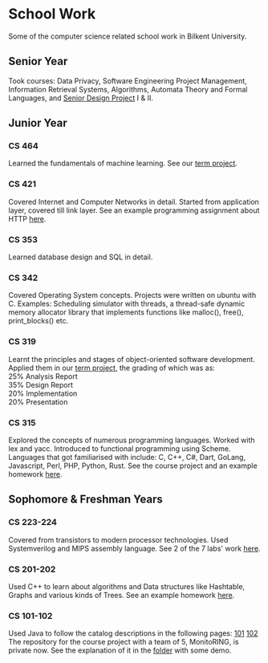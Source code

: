 # School Work
Some of the computer science related school work in Bilkent University.
## Senior Year
Took courses: Data Privacy, Software Engineering Project Management, Information Retrieval Systems, Algorithms, Automata Theory and Formal Languages, and [Senior Design Project](https://seco-lorem.github.io/CleaverWall) I & II.
## Junior Year
### CS 464
Learned the fundamentals of machine learning. See our [term project](https://github.com/larafenercioglu/emotion_detection).
### CS 421
Covered Internet and Computer Networks in detail. Started from application layer, covered till link layer. See an example programming assignment about HTTP [here](https://github.com/seco-lorem/SchoolWork/tree/main/ParallelFileDownloader).
### CS 353
Learned database design and SQL in detail.
### CS 342
Covered Operating System concepts. Projects were written on ubuntu with C. Examples: Scheduling simulator with threads, a thread-safe dynamic memory allocator library that implements functions like malloc(), free(), print_blocks() etc.
### CS 319
Learnt the principles and stages of object-oriented software development. Applied them in our [term project](https://github.com/seco-lorem/YACM), the grading of which was as:\
25% Analysis Report\
35% Design Report\
20% Implementation\
20% Presentation
### CS 315
Explored the concepts of numerous programming languages. Worked with lex and yacc. Introduced to functional programming using Scheme. Languages that got familiarised with include: C, C++, C#, Dart, GoLang, Javascript, Perl, PHP, Python, Rust. See the course project and an example homework [here](https://github.com/seco-lorem/SchoolWork/tree/main/CS315).
## Sophomore & Freshman Years
### CS 223-224
Covered from transistors to modern processor technologies. Used Systemverilog and MIPS assembly language. See 2 of the 7 labs' work [here](https://github.com/seco-lorem/SchoolWork/tree/main/CS224LABS).
### CS 201-202
Used C++ to learn about algorithms and Data structures like Hashtable, Graphs and various kinds of Trees. See an example homework [here](https://github.com/seco-lorem/SchoolWork/tree/main/CS201HW4).
### CS 101-102
Used Java to follow the catalog descriptions in the following pages: [101](https://stars.bilkent.edu.tr/syllabus/view/CS/101/20191?section=1) [102](https://stars.bilkent.edu.tr/syllabus/view/CS/102/20192?section=1)\
The repository for the course project with a team of 5, MonitoRING, is private now. See the explanation of it in the [folder](https://github.com/seco-lorem/SchoolWork/tree/main/MonitoRING) with some demo.
